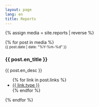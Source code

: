 ```yaml
---
layout: page
lang: en
title: Reports
---
```


{% assign media = site.reports | reverse %}
<div class="posts">
{% for post in media %}	
		<article>
		    <small>{{ post.date  | date: "%Y-%m-%d" }}</small>
			<h3>{{ post.en_title }}</h3>
			<p>{{ post.en_desc }}</p>
			<ul class="actions">
			    {% for link in post.links %}	
                    <li><a href="{{ link.link }}" class="button">{{ link.type }}</a></li>
                {% endfor %}
            </ul>
		</article>
{% endfor %}